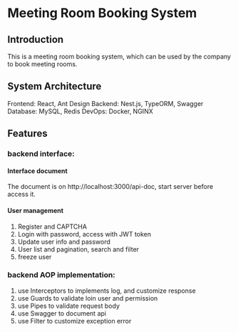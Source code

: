 # Meeting Room Booking System

## Introduction
This is a meeting room booking system, which can be used by the company to book meeting rooms.

## System Architecture
Frontend: React, Ant Design
Backend: Nest.js, TypeORM, Swagger
Database: MySQL, Redis
DevOps: Docker, NGINX

## Features
### backend interface:
#### Interface document
The document is on http://localhost:3000/api-doc, start server before access it.
#### User management
1. Register and CAPTCHA
2. Login with password, access with JWT token
3. Update user info and password
4. User list and pagination, search and filter
5. freeze user


### backend AOP implementation:
1. use Interceptors to implements log, and customize response
2. use Guards to validate loin user and permission
3. use Pipes to validate request body
4. use Swagger to document api
5. use Filter to customize exception error